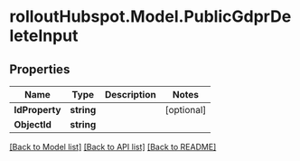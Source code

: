 # rolloutHubspot.Model.PublicGdprDeleteInput

## Properties

Name | Type | Description | Notes
------------ | ------------- | ------------- | -------------
**IdProperty** | **string** |  | [optional] 
**ObjectId** | **string** |  | 

[[Back to Model list]](../README.md#documentation-for-models) [[Back to API list]](../README.md#documentation-for-api-endpoints) [[Back to README]](../README.md)

